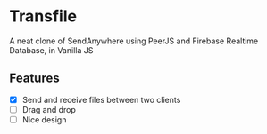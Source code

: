 # Transfile
A neat clone of SendAnywhere using PeerJS and Firebase Realtime Database, in Vanilla JS

## Features

- [x] Send and receive files between two clients
- [ ] Drag and drop
- [ ] Nice design
